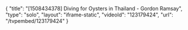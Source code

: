 {
    "title": "[1508434378] Diving for Oysters in Thailand - Gordon Ramsay",
    "type": "solo",
    "layout": "iframe-static",
    "videoId": "123179424",
    "url": "\/tvpembed\/123179424"
}